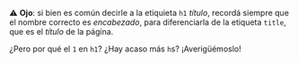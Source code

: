 :warning: **Ojo**: si bien es común decirle a la etiquieta `h1` _título_, recordá siempre que el nombre correcto es _encabezado_, para diferenciarla de la etiqueta `title`, que es el _título_ de la página.    

¿Pero por qué el `1` en `h1`? ¿Hay acaso más `h`s? ¡Averigüémoslo!